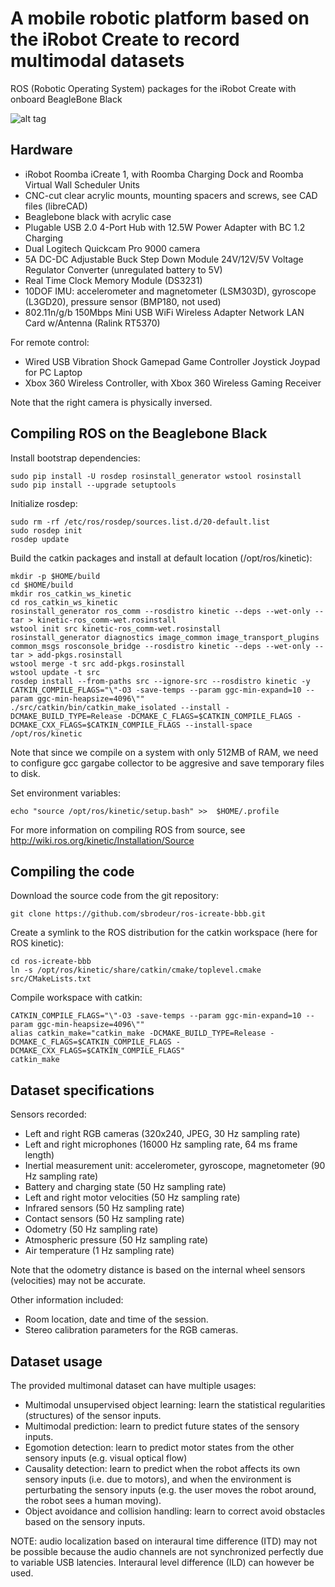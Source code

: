 # A mobile robotic platform based on the iRobot Create to record multimodal datasets
ROS (Robotic Operating System) packages for the iRobot Create with onboard BeagleBone Black

![alt tag](https://raw.githubusercontent.com/sbrodeur/ros-icreate-bbb/master/doc/images/robot.png)

## Hardware

* iRobot Roomba iCreate 1, with Roomba Charging Dock and Roomba Virtual Wall Scheduler Units
* CNC-cut clear acrylic mounts, mounting spacers and screws, see CAD files (libreCAD)
* Beaglebone black with acrylic case
* Plugable USB 2.0 4-Port Hub with 12.5W Power Adapter with BC 1.2 Charging
* Dual Logitech Quickcam Pro 9000 camera
* 5A DC-DC Adjustable Buck Step Down Module 24V/12V/5V Voltage Regulator Converter (unregulated battery to 5V)
* Real Time Clock Memory Module (DS3231) 
* 10DOF IMU: accelerometer and magnetometer (LSM303D), gyroscope (L3GD20), pressure sensor (BMP180, not used)
* 802.11n/g/b 150Mbps Mini USB WiFi Wireless Adapter Network LAN Card w/Antenna (Ralink RT5370)

For remote control:
* Wired USB Vibration Shock Gamepad Game Controller Joystick Joypad for PC Laptop
* Xbox 360 Wireless Controller, with Xbox 360 Wireless Gaming Receiver

Note that the right camera is physically inversed.

## Compiling ROS on the Beaglebone Black

Install bootstrap dependencies:
```
sudo pip install -U rosdep rosinstall_generator wstool rosinstall
sudo pip install --upgrade setuptools
```

Initialize rosdep:
```
sudo rm -rf /etc/ros/rosdep/sources.list.d/20-default.list
sudo rosdep init
rosdep update
```

Build the catkin packages and install at default location (/opt/ros/kinetic):
```
mkdir -p $HOME/build
cd $HOME/build
mkdir ros_catkin_ws_kinetic
cd ros_catkin_ws_kinetic
rosinstall_generator ros_comm --rosdistro kinetic --deps --wet-only --tar > kinetic-ros_comm-wet.rosinstall
wstool init src kinetic-ros_comm-wet.rosinstall
rosinstall_generator diagnostics image_common image_transport_plugins common_msgs rosconsole_bridge --rosdistro kinetic --deps --wet-only --tar > add-pkgs.rosinstall
wstool merge -t src add-pkgs.rosinstall
wstool update -t src
rosdep install --from-paths src --ignore-src --rosdistro kinetic -y
CATKIN_COMPILE_FLAGS="\"-O3 -save-temps --param ggc-min-expand=10 --param ggc-min-heapsize=4096\""
./src/catkin/bin/catkin_make_isolated --install -DCMAKE_BUILD_TYPE=Release -DCMAKE_C_FLAGS=$CATKIN_COMPILE_FLAGS -DCMAKE_CXX_FLAGS=$CATKIN_COMPILE_FLAGS --install-space /opt/ros/kinetic
```

Note that since we compile on a system with only 512MB of RAM, we need to configure gcc gargabe collector to be aggresive and save temporary files to disk.


Set environment variables:
```
echo "source /opt/ros/kinetic/setup.bash" >>  $HOME/.profile
```

For more information on compiling ROS from source, see <http://wiki.ros.org/kinetic/Installation/Source>

## Compiling the code

Download the source code from the git repository:
```
git clone https://github.com/sbrodeur/ros-icreate-bbb.git
```

Create a symlink to the ROS distribution for the catkin workspace (here for ROS kinetic):
```
cd ros-icreate-bbb
ln -s /opt/ros/kinetic/share/catkin/cmake/toplevel.cmake src/CMakeLists.txt
```

Compile workspace with catkin:
```
CATKIN_COMPILE_FLAGS="\"-O3 -save-temps --param ggc-min-expand=10 --param ggc-min-heapsize=4096\""
alias catkin_make="catkin_make -DCMAKE_BUILD_TYPE=Release -DCMAKE_C_FLAGS=$CATKIN_COMPILE_FLAGS -DCMAKE_CXX_FLAGS=$CATKIN_COMPILE_FLAGS"
catkin_make
```

## Dataset specifications

Sensors recorded:
* Left and right RGB cameras (320x240, JPEG, 30 Hz sampling rate)
* Left and right microphones (16000 Hz sampling rate, 64 ms frame length)
* Inertial measurement unit: accelerometer, gyroscope, magnetometer (90 Hz sampling rate)
* Battery and charging state (50 Hz sampling rate)
* Left and right motor velocities (50 Hz sampling rate)
* Infrared sensors (50 Hz sampling rate)
* Contact sensors (50 Hz sampling rate)
* Odometry (50 Hz sampling rate)
* Atmospheric pressure (50 Hz sampling rate)
* Air temperature (1 Hz sampling rate)

Note that the odometry distance is based on the internal wheel sensors (velocities) may not be accurate.

Other information included:
* Room location, date and time of the session.
* Stereo calibration parameters for the RGB cameras.

## Dataset usage

The provided multimonal dataset can have multiple usages:
* Multimodal unsupervised object learning: learn the statistical regularities (structures) of the sensor inputs.
* Multimodal prediction: learn to predict future states of the sensory inputs. 
* Egomotion detection: learn to predict motor states from the other sensory inputs (e.g. visual optical flow)
* Causality detection: learn to predict when the robot affects its own sensory inputs (i.e. due to motors), and when the environment is perturbating the sensory inputs (e.g. the user moves the robot around, the robot sees a human moving).
* Object avoidance and collision handling: learn to correct avoid obstacles based on the sensory inputs.

NOTE: audio localization based on interaural time difference (ITD) may not be possible because the audio channels are not synchronized perfectly due to variable USB latencies. Interaural level difference (ILD) can however be used.
